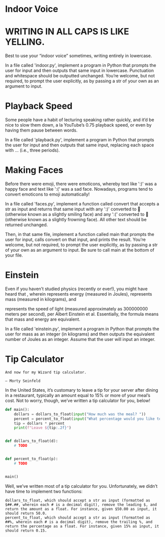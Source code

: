 # Indoor Voice

# WRITING IN ALL CAPS IS LIKE YELLING.

Best to use your “indoor voice” sometimes, writing entirely in lowercase.

In a file called 'indoor.py', implement a program in Python that prompts the user for input and then outputs that same input in lowercase. Punctuation and whitespace should be outputted unchanged. You’re welcome, but not required, to prompt the user explicitly, as by passing a str of your own as an argument to input.


# Playback Speed

Some people have a habit of lecturing speaking rather quickly, and it’d be nice to slow them down, a la YouTube’s 0.75 playback speed, or even by having them pause between words.

In a file called 'playback.py', implement a program in Python that prompts the user for input and then outputs that same input, replacing each space with ... (i.e., three periods).


# Making Faces

Before there were emoji, there were emoticons, whereby text like ':)' was a happy face and text like ':(' was a sad face. Nowadays, programs tend to convert emoticons to emoji automatically!

In a file called 'faces.py', implement a function called convert that accepts a str as input and returns that same input with any ':)' converted to 🙂 (otherwise known as a slightly smiling face) and any ':(' converted to 🙁 (otherwise known as a slightly frowning face). All other text should be returned unchanged.

Then, in that same file, implement a function called main that prompts the user for input, calls convert on that input, and prints the result. You’re welcome, but not required, to prompt the user explicitly, as by passing a str of your own as an argument to input. Be sure to call main at the bottom of your file.

# Einstein

Even if you haven’t studied physics (recently or ever!), you might have heard that
, wherein represents energy (measured in Joules), represents mass (measured in kilograms), and

represents the speed of light (measured approximately as 300000000 meters per second), per Albert Einstein et al. Essentially, the formula means that mass and energy are equivalent.

In a file called 'einstein.py', implement a program in Python that prompts the user for mass as an integer (in kilograms) and then outputs the equivalent number of Joules as an integer. Assume that the user will input an integer.


# Tip Calculator

    And now for my Wizard tip calculator.

    — Morty Seinfeld

In the United States, it’s customary to leave a tip for your server after dining in a restaurant, typically an amount equal to 15% or more of your meal’s cost. Not to worry, though, we’ve written a tip calculator for you, below!
```py
def main():
    dollars = dollars_to_float(input("How much was the meal? "))
    percent = percent_to_float(input("What percentage would you like to tip? "))
    tip = dollars * percent
    print(f"Leave ${tip:.2f}")


def dollars_to_float(d):
    # TODO


def percent_to_float(p):
    # TODO


main()
```
Well, we’ve written most of a tip calculator for you. Unfortunately, we didn’t have time to implement two functions:

    dollars_to_float, which should accept a str as input (formatted as $##.##, wherein each # is a decimal digit), remove the leading $, and return the amount as a float. For instance, given $50.00 as input, it should return 50.0.
    percent_to_float, which should accept a str as input (formatted as ##%, wherein each # is a decimal digit), remove the trailing %, and return the percentage as a float. For instance, given 15% as input, it should return 0.15.
